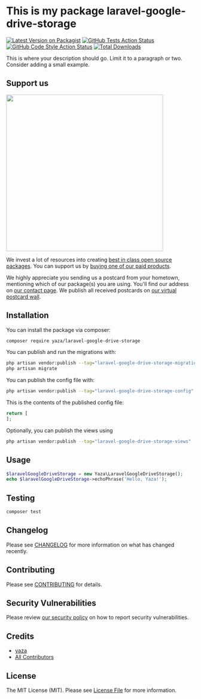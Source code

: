# This is my package laravel-google-drive-storage

[![Latest Version on Packagist](https://img.shields.io/packagist/v/yaza/laravel-google-drive-storage.svg?style=flat-square)](https://packagist.org/packages/yaza/laravel-google-drive-storage)
[![GitHub Tests Action Status](https://img.shields.io/github/workflow/status/yaza/laravel-google-drive-storage/run-tests?label=tests)](https://github.com/yaza/laravel-google-drive-storage/actions?query=workflow%3Arun-tests+branch%3Amain)
[![GitHub Code Style Action Status](https://img.shields.io/github/workflow/status/yaza/laravel-google-drive-storage/Fix%20PHP%20code%20style%20issues?label=code%20style)](https://github.com/yaza/laravel-google-drive-storage/actions?query=workflow%3A"Fix+PHP+code+style+issues"+branch%3Amain)
[![Total Downloads](https://img.shields.io/packagist/dt/yaza/laravel-google-drive-storage.svg?style=flat-square)](https://packagist.org/packages/yaza/laravel-google-drive-storage)

This is where your description should go. Limit it to a paragraph or two. Consider adding a small example.

## Support us

[<img src="https://github-ads.s3.eu-central-1.amazonaws.com/laravel-google-drive-storage.jpg?t=1" width="419px" />](https://spatie.be/github-ad-click/laravel-google-drive-storage)

We invest a lot of resources into creating [best in class open source packages](https://spatie.be/open-source). You can support us by [buying one of our paid products](https://spatie.be/open-source/support-us).

We highly appreciate you sending us a postcard from your hometown, mentioning which of our package(s) you are using. You'll find our address on [our contact page](https://spatie.be/about-us). We publish all received postcards on [our virtual postcard wall](https://spatie.be/open-source/postcards).

## Installation

You can install the package via composer:

```bash
composer require yaza/laravel-google-drive-storage
```

You can publish and run the migrations with:

```bash
php artisan vendor:publish --tag="laravel-google-drive-storage-migrations"
php artisan migrate
```

You can publish the config file with:

```bash
php artisan vendor:publish --tag="laravel-google-drive-storage-config"
```

This is the contents of the published config file:

```php
return [
];
```

Optionally, you can publish the views using

```bash
php artisan vendor:publish --tag="laravel-google-drive-storage-views"
```

## Usage

```php
$laravelGoogleDriveStorage = new Yaza\LaravelGoogleDriveStorage();
echo $laravelGoogleDriveStorage->echoPhrase('Hello, Yaza!');
```

## Testing

```bash
composer test
```

## Changelog

Please see [CHANGELOG](CHANGELOG.md) for more information on what has changed recently.

## Contributing

Please see [CONTRIBUTING](CONTRIBUTING.md) for details.

## Security Vulnerabilities

Please review [our security policy](../../security/policy) on how to report security vulnerabilities.

## Credits

- [yaza](https://github.com/yaza-putu)
- [All Contributors](../../contributors)

## License

The MIT License (MIT). Please see [License File](LICENSE.md) for more information.
